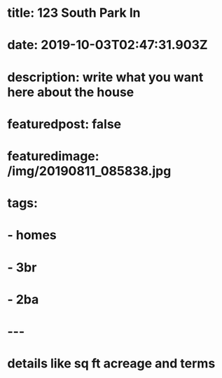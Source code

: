 <!-- ---

templateKey: blog-post -->

# title: 123 South Park ln

# date: 2019-10-03T02:47:31.903Z

# description: write what you want here about the house

# featuredpost: false

# featuredimage: /img/20190811_085838.jpg

# tags:

# - homes

# - 3br

# - 2ba

# ---

# details like sq ft acreage and terms
